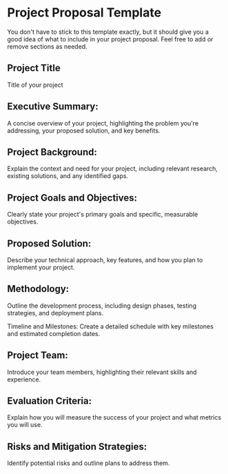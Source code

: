# Project Proposal Template
You don't have to stick to this template exactly, but it should give you a good idea of what to include in your project proposal. Feel free to add or remove sections as needed.

## Project Title
Title of your project

## Executive Summary:
A concise overview of your project, highlighting the problem you're addressing, your proposed solution, and key benefits.

## Project Background:
Explain the context and need for your project, including relevant research, existing solutions, and any identified gaps.

## Project Goals and Objectives:
Clearly state your project's primary goals and specific, measurable objectives.

## Proposed Solution:
Describe your technical approach, key features, and how you plan to implement your project.

## Methodology:
Outline the development process, including design phases, testing strategies, and deployment plans.

Timeline and Milestones:
Create a detailed schedule with key milestones and estimated completion dates.

## Project Team:
Introduce your team members, highlighting their relevant skills and experience.

## Evaluation Criteria:
Explain how you will measure the success of your project and what metrics you will use.

## Risks and Mitigation Strategies:
Identify potential risks and outline plans to address them.